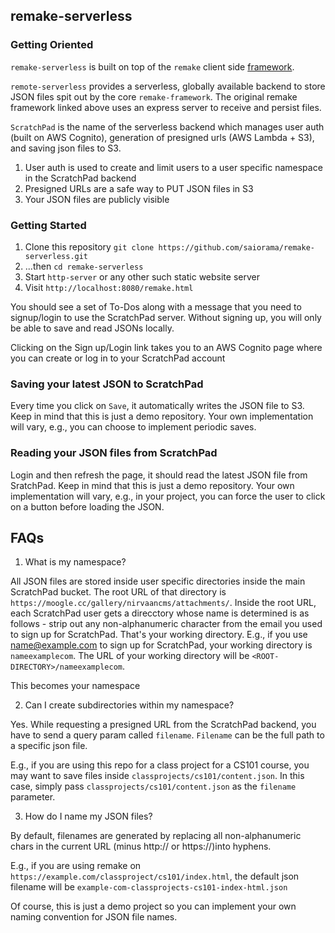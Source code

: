 ## remake-serverless

### Getting Oriented

`remake-serverless` is built on top of the `remake` client side [framework](https://github.com/remake/remake-framework). 

`remote-serverless` provides a serverless, globally available backend to store JSON files spit out by the core `remake-framework`. The original remake framework linked above uses an express server to receive and persist files.

`ScratchPad` is the name of the serverless backend which manages user auth (built on AWS Cognito), generation of presigned urls (AWS Lambda + S3), and saving json files to S3.

1. User auth is used to create and limit users to a user specific namespace in the ScratchPad backend
2. Presigned URLs are a safe way to PUT JSON files in S3
3. Your JSON files are publicly visible 

### Getting Started

1. Clone this repository `git clone https://github.com/saiorama/remake-serverless.git`
2. ...then `cd remake-serverless`
3. Start `http-server` or any other such static website server
3. Visit `http://localhost:8080/remake.html`

You should see a set of To-Dos along with a message that you need to signup/login to use the ScratchPad server. Without signing up, you will only be able to save and read JSONs locally.

Clicking on the Sign up/Login link takes you to an AWS Cognito page where you can create or log in to your ScratchPad account

### Saving your latest JSON to ScratchPad

Every time you click on `Save`, it automatically writes the JSON file to S3. Keep in mind that this is just a demo repository. Your own implementation will vary, e.g., you can choose to implement periodic saves.

### Reading your JSON files from ScratchPad

Login and then refresh the page, it should read the latest JSON file from SratchPad. Keep in mind that this is just a demo repository. Your own implementation will vary, e.g., in your project, you can force the user to click on a button before loading the JSON.

## FAQs

1. What is my namespace?

All JSON files are stored inside user specific directories inside the main ScratchPad bucket. The root URL of that directory is `https://moogle.cc/gallery/nirvaancms/attachments/`. Inside the root URL, each ScratchPad user gets a direcctory whose name is determined is as follows - strip out any non-alphanumeric character from the email you used to sign up for ScratchPad. That's your working directory. E.g., if you use name@example.com to sign up for ScratchPad, your working directory is `nameexamplecom`. The URL of your working directory will be `<ROOT-DIRECTORY>/nameexamplecom`.

This becomes your namespace

2. Can I create subdirectories within my namespace?

Yes. While requesting a presigned URL from the ScratchPad backend, you have to send a query param called `filename`. `Filename` can be the full path to a specific json file.

E.g., if you are using this repo for a class project for a CS101 course, you may want to save files inside `classprojects/cs101/content.json`. In this case, simply pass `classprojects/cs101/content.json` as the `filename` parameter.

3. How do I name my JSON files?

By default, filenames are generated by replacing all non-alphanumeric chars in the current URL (minus http:// or https://)into hyphens.

E.g., if you are using remake on `https://example.com/classproject/cs101/index.html`, the default json filename will be `example-com-classprojects-cs101-index-html.json`

Of course, this is just a demo project so you can implement your own naming convention for JSON file names.
